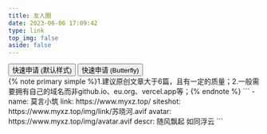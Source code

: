 ```yaml
---
title: 友人圈
date: 2023-06-06 17:09:42
type: link
top_img: false
aside: false
---
```

<div class="addBtn"><button onclick="leonus.linkCom()"><i class="fa-solid fa-circle-plus"></i>快速申请 (默认样式)</button> <button onclick="leonus.linkCom(&quot;bf&quot;)"><i class="fa-solid fa-circle-plus"></i>快速申请 (Butterfly)</button></div>
<link rel="stylesheet" href="/link/css/klink.css">
<script src="/link/js/klink.js"></script>
{% note primary simple %}1.建议原创文章大于6篇，且有一定的质量；2.一般需要拥有自己的域名而非github.io、eu.org、vercel.app等；{% endnote %}
```
- name: 莫言小筑
  link: https://www.myxz.top/
  siteshot: https://www.myxz.top/img/link/苏晓河.avif
  avatar: https://www.myxz.top/img/avatar.avif
  descr: 随风飘起 如同浮云
```
<script>
    function addStatusTagsWithCache(t) {
        const a = "statusTagsData";
        function e(t) {
            const a = t.link_status;
            document.querySelectorAll(".site-card").forEach((t => {
                if (!t.href)
                    return;
                const e = t.href.replace(/\/$/, "")
                  , s = document.createElement("div");
                s.classList.add("state");
                let i = !1;
                const l = a.find((t => t.link.replace(/\/$/, "") === e));
                if (l) {
                    let t = 'ERR'
                      , a = "error";
                    if (-1 === l.latency)
                        t = 'ERR';
                    else {
                        t = '' + (1e3 * l.latency).toFixed(0) + " ms",
                        l.latency <= 3 ? a = "success" : l.latency <= 5 ? a = "success" : l.latency <= 10 && (a = "success")
                    }
                    s.innerHTML = t,
                    s.classList.add(a),
                    i = !0
                }
                i && (t.style.position = "relative",
                t.appendChild(s))
            }
            ))
        }
        const s = localStorage.getItem(a);
        if (s) {
            const {data: t, timestamp: a} = JSON.parse(s);
            if (Date.now() - a < 18e5)
                return void e(t)
        }
        fetch(t).then((t => t.json())).then((t => {
            e(t);
            const s = {
                data: t,
                timestamp: Date.now()
            };
            localStorage.setItem(a, JSON.stringify(s))
        }
        )).catch((t => console.error("Error fetching test-flink result.json:", t)))
    }
    setTimeout(( () => {
        addStatusTagsWithCache("https://link-api.vercel.sxiaohe.top/result.json")
    }
    ), 0)
</script>